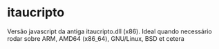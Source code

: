 # itaucripto
Versão javascript da antiga itaucripto.dll (x86). Ideal quando necessário rodar sobre ARM, AMD64 (x86_64), GNU/Linux, BSD et cetera
